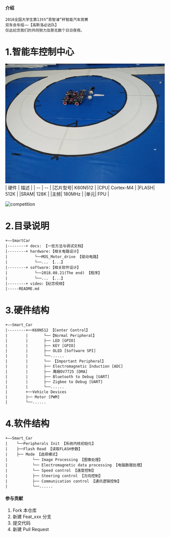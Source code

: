 
#### 介绍
```
2018全国大学生第13th“恩智浦“杯智能汽车竞赛 
双车会车组——【高斯洛必达队】
仅此纪念我们的共同努力及那无数个日日夜夜。
```
# 1.智能车控制中心
![car](/docs/双车.jpg)
| 硬件 | 描述 |
| -- | -- |
|芯片型号| K60N512 |
|CPU| Cortex-M4 |
|FLASH| 512K |
|SRAM| 128K |
|主频| 180MHz |
|单元| FPU |

![competition](/docs/competition.gif)

# 2.目录说明
```
+——SmartCar
|--------+ docs: 【一些方法与调试文档】
|--------+ hardware:【相关电路设计】      
|            └──MOS_Motor_drive 【驱动电路】
|            └──... 【...】
|--------+ software:【相关软件设计】
|            └──2018.08.21(The end) 【程序】
|            └──... 【...】
|--------+ video:【纪念视频】      
|-----README.md

```


# 3.硬件结构
```
+——Smart_Car
|--------+──K60N512 【Center Control】                  
|        |       └──【Normal Peripheral】
|        |       ├── LED [GPIO]   
|        |       ├── KEY [GPIO]     
|        |       ├── OLED [Software SPI]                   
|        |       └──......  
|        |       └── 【Important Peripheral】
|        |       ├── Electromagnetic Induction [ADC] 
|        |       ├── 鹰眼OV7725 [DMA]   
|        |       ├── Bluetooth to Debug [UART]
|        |       ├── Zigbee to Debug [UART]
|        |       └──...... 
|        +──Vehicle Devices
|        ├── Motor [PWM]
|        └──...... 
```



# 4.软件结构
```
+——Smart_Car
|    └──Peripherals Init 【系统内核初始化】                  
|    ├──Flash Read 【读取FLASH参数】
|    ├── Mode 【选择模式】 
|           └── Image Processing 【图像处理】 
|           └── Electromagnetic data processing 【电磁数据处理】 
|           └── Speed control 【速度控制】 
|           ├── Steering control 【方向控制】 
|           ├── Communication control 【通讯逻辑控制】 
|    		└──...... 
```


#### 参与贡献

1. Fork 本仓库
2. 新建 Feat_xxx 分支
3. 提交代码
4. 新建 Pull Request



